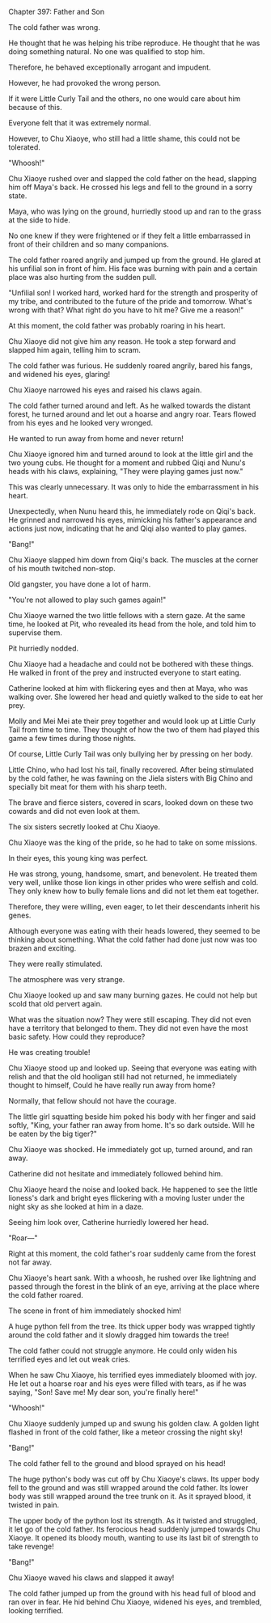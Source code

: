 Chapter 397: Father and Son

The cold father was wrong.

He thought that he was helping his tribe reproduce. He thought that he was doing something natural. No one was qualified to stop him.

Therefore, he behaved exceptionally arrogant and impudent.

However, he had provoked the wrong person.

If it were Little Curly Tail and the others, no one would care about him because of this.

Everyone felt that it was extremely normal.

However, to Chu Xiaoye, who still had a little shame, this could not be tolerated.

"Whoosh\!"

Chu Xiaoye rushed over and slapped the cold father on the head, slapping him off Maya's back. He crossed his legs and fell to the ground in a sorry state.

Maya, who was lying on the ground, hurriedly stood up and ran to the grass at the side to hide.

No one knew if they were frightened or if they felt a little embarrassed in front of their children and so many companions.

The cold father roared angrily and jumped up from the ground. He glared at his unfilial son in front of him. His face was burning with pain and a certain place was also hurting from the sudden pull.

"Unfilial son\! I worked hard, worked hard for the strength and prosperity of my tribe, and contributed to the future of the pride and tomorrow. What's wrong with that? What right do you have to hit me? Give me a reason\!"

At this moment, the cold father was probably roaring in his heart.

Chu Xiaoye did not give him any reason. He took a step forward and slapped him again, telling him to scram.

The cold father was furious. He suddenly roared angrily, bared his fangs, and widened his eyes, glaring\!

Chu Xiaoye narrowed his eyes and raised his claws again.

The cold father turned around and left. As he walked towards the distant forest, he turned around and let out a hoarse and angry roar. Tears flowed from his eyes and he looked very wronged.

He wanted to run away from home and never return\!

Chu Xiaoye ignored him and turned around to look at the little girl and the two young cubs. He thought for a moment and rubbed Qiqi and Nunu's heads with his claws, explaining, "They were playing games just now."

This was clearly unnecessary. It was only to hide the embarrassment in his heart.

Unexpectedly, when Nunu heard this, he immediately rode on Qiqi's back. He grinned and narrowed his eyes, mimicking his father's appearance and actions just now, indicating that he and Qiqi also wanted to play games.

"Bang\!"

Chu Xiaoye slapped him down from Qiqi's back. The muscles at the corner of his mouth twitched non-stop.

Old gangster, you have done a lot of harm.

"You're not allowed to play such games again\!"

Chu Xiaoye warned the two little fellows with a stern gaze. At the same time, he looked at Pit, who revealed its head from the hole, and told him to supervise them.

Pit hurriedly nodded.

Chu Xiaoye had a headache and could not be bothered with these things. He walked in front of the prey and instructed everyone to start eating.

Catherine looked at him with flickering eyes and then at Maya, who was walking over. She lowered her head and quietly walked to the side to eat her prey.

Molly and Mei Mei ate their prey together and would look up at Little Curly Tail from time to time. They thought of how the two of them had played this game a few times during those nights.

Of course, Little Curly Tail was only bullying her by pressing on her body.

Little Chino, who had lost his tail, finally recovered. After being stimulated by the cold father, he was fawning on the Jiela sisters with Big Chino and specially bit meat for them with his sharp teeth.

The brave and fierce sisters, covered in scars, looked down on these two cowards and did not even look at them.

The six sisters secretly looked at Chu Xiaoye.

Chu Xiaoye was the king of the pride, so he had to take on some missions.

In their eyes, this young king was perfect.

He was strong, young, handsome, smart, and benevolent. He treated them very well, unlike those lion kings in other prides who were selfish and cold. They only knew how to bully female lions and did not let them eat together.

Therefore, they were willing, even eager, to let their descendants inherit his genes.

Although everyone was eating with their heads lowered, they seemed to be thinking about something. What the cold father had done just now was too brazen and exciting.

They were really stimulated.

The atmosphere was very strange.

Chu Xiaoye looked up and saw many burning gazes. He could not help but scold that old pervert again.

What was the situation now? They were still escaping. They did not even have a territory that belonged to them. They did not even have the most basic safety. How could they reproduce?

He was creating trouble\!

Chu Xiaoye stood up and looked up. Seeing that everyone was eating with relish and that the old hooligan still had not returned, he immediately thought to himself, Could he have really run away from home?

Normally, that fellow should not have the courage.

The little girl squatting beside him poked his body with her finger and said softly, "King, your father ran away from home. It's so dark outside. Will he be eaten by the big tiger?"

Chu Xiaoye was shocked. He immediately got up, turned around, and ran away.

Catherine did not hesitate and immediately followed behind him.

Chu Xiaoye heard the noise and looked back. He happened to see the little lioness's dark and bright eyes flickering with a moving luster under the night sky as she looked at him in a daze.

Seeing him look over, Catherine hurriedly lowered her head.

"Roar—"

Right at this moment, the cold father's roar suddenly came from the forest not far away.

Chu Xiaoye's heart sank. With a whoosh, he rushed over like lightning and passed through the forest in the blink of an eye, arriving at the place where the cold father roared.

The scene in front of him immediately shocked him\!

A huge python fell from the tree. Its thick upper body was wrapped tightly around the cold father and it slowly dragged him towards the tree\!

The cold father could not struggle anymore. He could only widen his terrified eyes and let out weak cries.

When he saw Chu Xiaoye, his terrified eyes immediately bloomed with joy. He let out a hoarse roar and his eyes were filled with tears, as if he was saying, "Son\! Save me\! My dear son, you're finally here\!"

"Whoosh\!"

Chu Xiaoye suddenly jumped up and swung his golden claw. A golden light flashed in front of the cold father, like a meteor crossing the night sky\!

"Bang\!"

The cold father fell to the ground and blood sprayed on his head\!

The huge python's body was cut off by Chu Xiaoye's claws. Its upper body fell to the ground and was still wrapped around the cold father. Its lower body was still wrapped around the tree trunk on it. As it sprayed blood, it twisted in pain.

The upper body of the python lost its strength. As it twisted and struggled, it let go of the cold father. Its ferocious head suddenly jumped towards Chu Xiaoye. It opened its bloody mouth, wanting to use its last bit of strength to take revenge\!

"Bang\!"

Chu Xiaoye waved his claws and slapped it away\!

The cold father jumped up from the ground with his head full of blood and ran over in fear. He hid behind Chu Xiaoye, widened his eyes, and trembled, looking terrified.